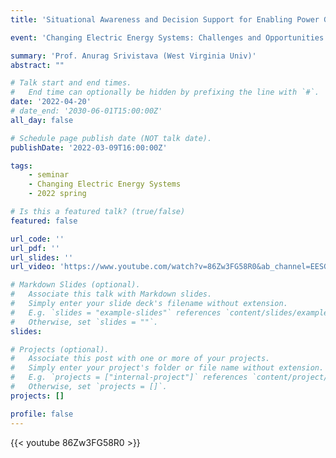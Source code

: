 ```yaml
---
title: 'Situational Awareness and Decision Support for Enabling Power Grid Resiliency'

event: 'Changing Electric Energy Systems: Challenges and Opportunities'

summary: 'Prof. Anurag Srivistava (West Virginia Univ)'
abstract: ""

# Talk start and end times.
#   End time can optionally be hidden by prefixing the line with `#`.
date: '2022-04-20'
# date_end: '2030-06-01T15:00:00Z'
all_day: false

# Schedule page publish date (NOT talk date).
publishDate: '2022-03-09T16:00:00Z'

tags:
    - seminar
    - Changing Electric Energy Systems
    - 2022 spring

# Is this a featured talk? (true/false)
featured: false

url_code: ''
url_pdf: ''
url_slides: ''
url_video: 'https://www.youtube.com/watch?v=86Zw3FG58R0&ab_channel=EESGatMIT'

# Markdown Slides (optional).
#   Associate this talk with Markdown slides.
#   Simply enter your slide deck's filename without extension.
#   E.g. `slides = "example-slides"` references `content/slides/example-slides.md`.
#   Otherwise, set `slides = ""`.
slides:

# Projects (optional).
#   Associate this post with one or more of your projects.
#   Simply enter your project's folder or file name without extension.
#   E.g. `projects = ["internal-project"]` references `content/project/deep-learning/index.md`.
#   Otherwise, set `projects = []`.
projects: []

profile: false
---
```


{{< youtube 86Zw3FG58R0 >}}

<br>
